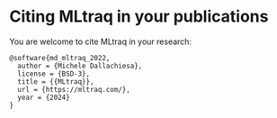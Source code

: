 # Citing MLtraq in your publications

You are welcome to cite MLtraq in your research:

```
@software{md_mltraq_2022,
  author = {Michele Dallachiesa},
  license = {BSD-3},
  title = {{MLtraq}},
  url = {https://mltraq.com/},
  year = {2024}
}
```